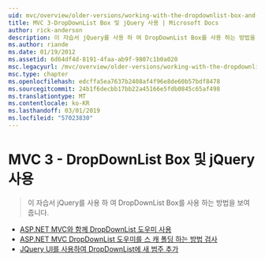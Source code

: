 ```yaml
---
uid: mvc/overview/older-versions/working-with-the-dropdownlist-box-and-jquery/index
title: MVC 3-DropDownList Box 및 jQuery 사용 | Microsoft Docs
author: rick-anderson
description: 이 자습서 jQuery를 사용 하 여 DropDownList Box를 사용 하는 방법을 보여 줍니다.
ms.author: riande
ms.date: 01/19/2012
ms.assetid: 6d64df4d-8191-4faa-ab9f-9807c1b0a020
msc.legacyurl: /mvc/overview/older-versions/working-with-the-dropdownlist-box-and-jquery
msc.type: chapter
ms.openlocfilehash: edcffa5ea7637b2408af4f96e8de60b57bdf8478
ms.sourcegitcommit: 24b1f6decbb17bb22a45166e5fdb0845c65af498
ms.translationtype: MT
ms.contentlocale: ko-KR
ms.lasthandoff: 03/01/2019
ms.locfileid: "57023830"
---
```

<a name="mvc-3---working-with-the-dropdownlist-box-and-jquery"></a>MVC 3 - DropDownList Box 및 jQuery 사용
====================
> 이 자습서 jQuery를 사용 하 여 DropDownList Box를 사용 하는 방법을 보여 줍니다.


- [ASP.NET MVC와 함께 DropDownList 도우미 사용](using-the-dropdownlist-helper-with-aspnet-mvc.md)
- [ASP.NET MVC DropDownList 도우미를 스 캐 폴딩 하는 방법 검사](examining-how-aspnet-mvc-scaffolds-the-dropdownlist-helper.md)
- [JQuery UI를 사용하여 DropDownList에 새 범주 추가](adding-a-new-category-to-the-dropdownlist-using-jquery-ui.md)
